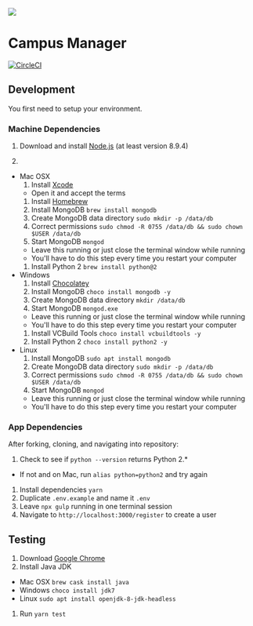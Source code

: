 ![](http://en.gravatar.com/userimage/107370100/a08594145564536138dfaaf072c7b241.png?size=200)

# Campus Manager

[![CircleCI](https://circleci.com/gh/AustinCodingAcademy/campus-manager/tree/master.svg?style=svg)](https://circleci.com/gh/AustinCodingAcademy/campus-manager/tree/master)

## Development
You first need to setup your environment.

### Machine Dependencies
1. Download and install [Node.js](https://nodejs.org/en/) (at least version 8.9.4)

2.
  * Mac OSX
    1. Install [Xcode](https://itunes.apple.com/us/app/xcode/id497799835)
      * Open it and accept the terms
    1. Install [Homebrew](http://brew.sh/)
    1. Install MongoDB `brew install mongodb`
    1. Create MongoDB data directory `sudo mkdir -p /data/db`
    1. Correct permissions `sudo chmod -R 0755 /data/db && sudo chown $USER /data/db`
    1. Start MongoDB `mongod`
      * Leave this running or just close the terminal window while running
      * You'll have to do this step every time you restart your computer
    1. Install Python 2 `brew install python@2`
  * Windows
    1. Install [Chocolatey](https://chocolatey.org/install)
    1. Install MongoDB `choco install mongodb -y`
    1. Create MongoDB data directory `mkdir /data/db`
    1. Start MongoDB `mongod.exe`
      * Leave this running or just close the terminal window while running
      * You'll have to do this step every time you restart your computer
    1. Install VCBuild Tools `choco install vcbuildtools -y`
    1. Install Python 2 `choco install python2 -y`
  * Linux
    1. Install MongoDB `sudo apt install mongodb`
    1. Create MongoDB data directory `sudo mkdir -p /data/db`
    1. Correct permissions `sudo chmod -R 0755 /data/db && sudo chown $USER /data/db`
    1. Start MongoDB `mongod`
      * Leave this running or just close the terminal window while running
      * You'll have to do this step every time you restart your computer

### App Dependencies
After forking, cloning, and navigating into repository:

1. Check to see if `python --version` returns Python 2.*
  * If not and on Mac, run `alias python=python2` and try again
1. Install dependencies `yarn`
1. Duplicate `.env.example` and name it `.env`
1. Leave `npx gulp` running in one terminal session
1. Navigate to `http://localhost:3000/register` to create a user

## Testing

1. Download [Google Chrome](https://www.google.com/chrome/browser/desktop/index.html)
1. Install Java JDK
  * Mac OSX `brew cask install java`
  * Windows `choco install jdk7`
  * Linux `sudo apt install openjdk-8-jdk-headless`
1. Run `yarn test`
